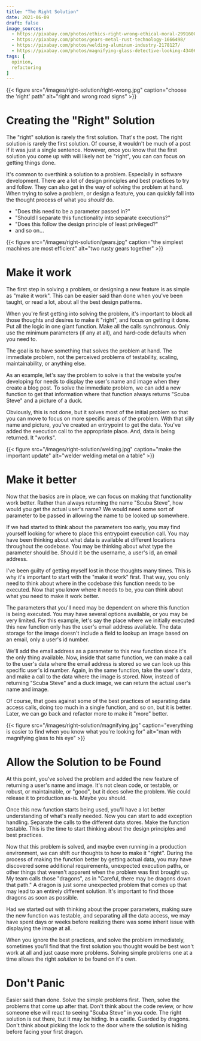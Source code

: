 ```yaml
---
title: "The Right Solution"
date: 2021-06-09
draft: false
image_sources:
  - https://pixabay.com/photos/ethics-right-wrong-ethical-moral-2991600/
  - https://pixabay.com/photos/gears-metal-rust-technology-1666498/
  - https://pixabay.com/photos/welding-aluminum-industry-2178127/
  - https://pixabay.com/photos/magnifying-glass-detective-looking-4340698/
tags: [
  opinion,
  refactoring
]
---
```

{{< figure src="/images/right-solution/right-wrong.jpg" caption="choose the 'right' path" alt="right and wrong road signs" >}}
# Creating the "Right" Solution
The "right" solution is rarely the first solution. That's the post. The right solution is rarely the first solution. Of course, it wouldn't be much of a post if it was just a single sentence. However, once you know that the first solution you come up with will likely not be "right", you can can focus on getting things done.

It's common to overthink a solution to a problem. Especially in software development. There are a lot of design principles and best practices to try and follow. They can also get in the way of solving the problem at hand. When trying to solve a problem, or design a feature, you can quickly fall into the thought process of what you _should_ do.

- "Does this need to be a parameter passed in?"
- "Should I separate this functionality into separate executions?"
- "Does this follow the design principle of least privileged?"
- and so on...

{{< figure src="/images/right-solution/gears.jpg" caption="the simplest machines are most efficient" alt="two rusty gears together" >}}
# Make it work
The first step in solving a problem, or designing a new feature is as simple as "make it work". This can be easier said than done when you've been taught, or read a lot, about all the best design patterns.

When you're first getting into solving the problem, it's important to block all those thoughts and desires to make it "right", and focus on getting it done. Put all the logic in one giant function. Make all the calls synchronous. Only use the minimum parameters (if any at all), and hard-code defaults when you need to.

The goal is to have something that solves the problem at hand. The immediate problem, not the perceived problems of testability, scaling, maintainability, or anything else. 

As an example, let's say the problem to solve is that the website you're developing for needs to display the user's name and image when they create a blog post. To solve the immediate problem, we can add a new function to get that information where that function always returns "Scuba Steve" and a picture of a duck.

Obviously, this is not done, but it solves most of the initial problem so that you can move to focus on more specific areas of the problem. With that silly name and picture, you've created an entrypoint to get the data. You've added the execution call to the appropriate place. And, data is being returned. It "works".

{{< figure src="/images/right-solution/welding.jpg" caption="make the important update" alt="welder welding metal on a table" >}}
# Make it better
Now that the basics are in place, we can focus on making that functionality work better. Rather than always returning the name "Scuba Steve", how would you get the actual user's name? We would need some sort of parameter to be passed in allowing the name to be looked up somewhere. 

If we had started to think about the parameters too early, you may find yourself looking for where to place this entrypoint execution call. You may have been thinking about what data is available at different locations throughout the codebase. You may be thinking about what type the parameter should be. Should it be the username, a user's id, an email address. 

I've been guilty of getting myself lost in those thoughts many times. This is why it's important to start with the "make it work" first. That way, you only need to think about where in the codebase this function needs to be executed. Now that you know where it needs to be, you can think about what you need to make it work better.

The parameters that you'll need may be dependent on where this function is being executed. You may have several options available, or you may be very limited. For this example, let's say the place where we initially executed this new function only has the user's email address available. The data storage for the image doesn't include a field to lookup an image based on an email, only a user's id number. 

We'll add the email address as a parameter to this new function since it's the only thing available. Now, inside that same function, we can make a call to the user's data where the email address is stored so we can look up this specific user's id number. Again, in the same function, take the user's data, and make a call to the data where the image is stored. Now, instead of returning "Scuba Steve" and a duck image, we can return the actual user's name and image.

Of course, that goes against some of the best practices of separating data access calls, doing too much in a single function, and so on, but it is better. Later, we can go back and refactor more to make it "more" better.

{{< figure src="/images/right-solution/magnifying.jpg" caption="everything is easier to find when you know what you're looking for" alt="man with magnifying glass to his eye" >}}
# Allow the Solution to be Found
At this point, you've solved the problem and added the new feature of returning a user's name and image. It's not clean code, or testable, or robust, or maintainable, or "good", but it does solve the problem. We could release it to production as-is. Maybe you should.

Once this new function starts being used, you'll have a lot better understanding of what's really needed. Now you can start to add exception handling. Separate the calls to the different data stores. Make the function testable. This is the time to start thinking about the design principles and best practices.

Now that this problem is solved, and maybe even running in a production environment, we can shift our thoughts to how to make it "right". During the process of making the function better by getting actual data, you may have discovered some additional requirements, unexpected execution paths, or other things that weren't apparent when the problem was first brought up. My team calls those "dragons", as in "Careful, there may be dragons down that path." A dragon is just some unexpected problem that comes up that may lead to an entirely different solution. It's important to find those dragons as soon as possible.

Had we started out with thinking about the proper parameters, making sure the new function was testable, and separating all the data access, we may have spent days or weeks before realizing there was some inherit issue with displaying the image at all.

When you ignore the best practices, and solve the problem immediately, sometimes you'll find that the first solution you thought would be best won't work at all and just cause more problems. Solving simple problems one at a time allows the right _solution_ to be found on it's own.

# Don't Panic
Easier said than done. Solve the simple problems first. Then, solve the problems that come up after that. Don't think about the code review, or how someone else will react to seeing "Scuba Steve" in you code. The right solution is out there, but it may be hiding. In a castle. Guarded by dragons. Don't think about picking the lock to the door where the solution is hiding before facing your first dragon.
